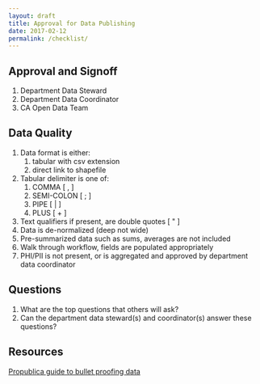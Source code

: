 ```yaml
---
layout: draft
title: Approval for Data Publishing
date: 2017-02-12
permalink: /checklist/
---
```


## Approval and Signoff
1. Department Data Steward
2. Department Data Coordinator
3. CA Open Data Team

## Data Quality
1. Data format is either:
    1. tabular with csv extension
    1. direct link to shapefile
1. Tabular delimiter is one of:
    1. COMMA [ , ]
    1. SEMI-COLON [ ; ]
    1. PIPE [ \| ]
    1. PLUS [ + ]
1. Text qualifiers if present, are double quotes [ " ]
1. Data is de-normalized (deep not wide)
2. Pre-summarized data such as sums, averages are not included
2. Walk through workflow, fields are populated appropriately
3. PHI/PII is not present, or is aggregated and approved by department data coordinator

## Questions
1. What are the top questions that others will ask?
2. Can the department data steward(s) and coordinator(s) answer these questions?

## Resources
[Propublica guide to bullet proofing data](https://github.com/propublica/guides/blob/master/data-bulletproofing.md)